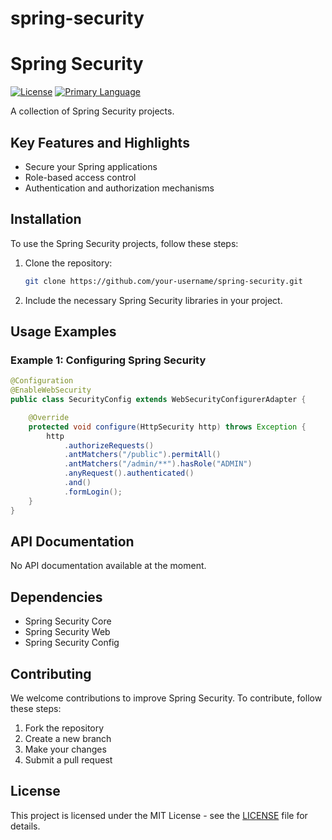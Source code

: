 ﻿# spring-security

# Spring Security

[![License](https://img.shields.io/badge/License-MIT-blue.svg)](https://opensource.org/licenses/MIT)
[![Primary Language](https://img.shields.io/badge/Primary%20Language-HTML-orange)](https://developer.mozilla.org/en-US/docs/Web/HTML)

A collection of Spring Security projects.

## Key Features and Highlights

- Secure your Spring applications
- Role-based access control
- Authentication and authorization mechanisms

## Installation

To use the Spring Security projects, follow these steps:

1. Clone the repository:
   ```bash
   git clone https://github.com/your-username/spring-security.git
   ```

2. Include the necessary Spring Security libraries in your project.

## Usage Examples

### Example 1: Configuring Spring Security

```java
@Configuration
@EnableWebSecurity
public class SecurityConfig extends WebSecurityConfigurerAdapter {

    @Override
    protected void configure(HttpSecurity http) throws Exception {
        http
            .authorizeRequests()
            .antMatchers("/public").permitAll()
            .antMatchers("/admin/**").hasRole("ADMIN")
            .anyRequest().authenticated()
            .and()
            .formLogin();
    }
}
```

## API Documentation

No API documentation available at the moment.

## Dependencies

- Spring Security Core
- Spring Security Web
- Spring Security Config

## Contributing

We welcome contributions to improve Spring Security. To contribute, follow these steps:

1. Fork the repository
2. Create a new branch
3. Make your changes
4. Submit a pull request

## License

This project is licensed under the MIT License - see the [LICENSE](LICENSE) file for details.
